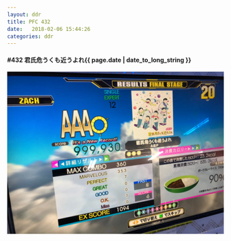 ```yaml
---
layout: ddr
title: PFC 432
date:   2018-02-06 15:44:26
categories: ddr
---
```


#### **#432** 君氏危うくも近うよれ<span class="pull-right">{{ page.date | date_to_long_string }}</span>
![](/images/pfc/432_君氏危うくも近うよれ.jpg)
